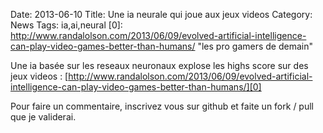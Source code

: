 Date: 2013-06-10
Title: Une ia neurale qui joue aux jeux videos 
Category: News
Tags: ia,ai,neural
[0]: http://www.randalolson.com/2013/06/09/evolved-artificial-intelligence-can-play-video-games-better-than-humans/ "les pro gamers de demain"

Une ia basée sur les reseaux neuronaux explose les highs score sur des jeux videos :
[http://www.randalolson.com/2013/06/09/evolved-artificial-intelligence-can-play-video-games-better-than-humans/][0]


Pour faire un commentaire, inscrivez vous sur github et faite un fork / pull que je validerai.

